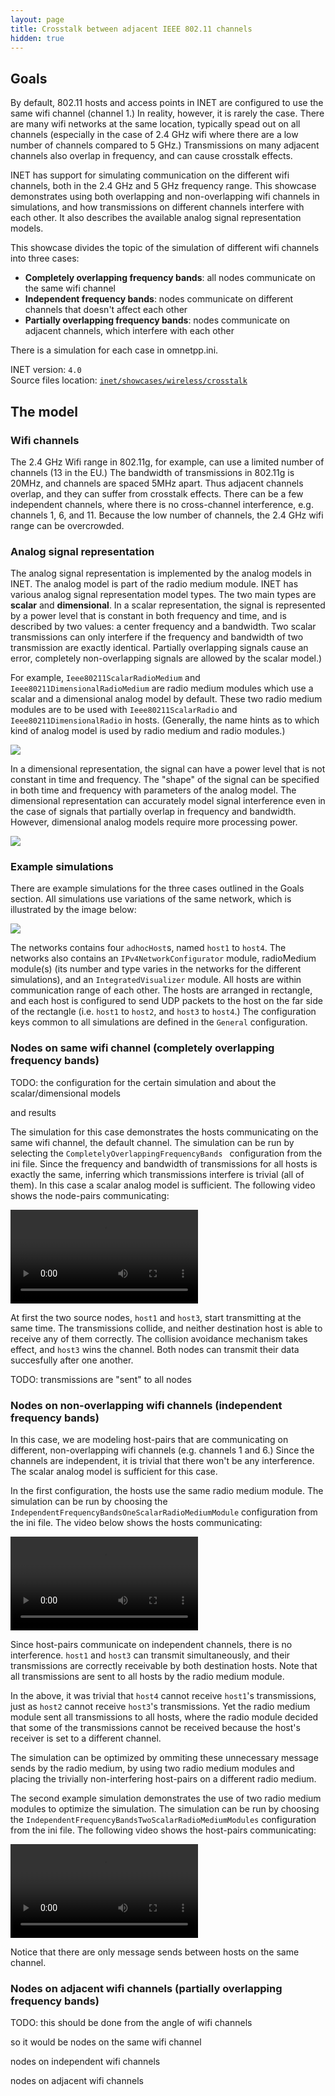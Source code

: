 ```yaml
---
layout: page
title: Crosstalk between adjacent IEEE 802.11 channels
hidden: true
---
```


## Goals

By default, 802.11 hosts and access points in INET are configured to use the same wifi channel (channel 1.) In reality, however, it is rarely the case. There are many wifi networks at the same location, typically spead out on all channels (especially in the case of 2.4 GHz wifi where there are a low number of channels compared to 5 GHz.) Transmissions on many adjacent channels also overlap in frequency, and can cause crosstalk effects.

INET has support for simulating communication on the different wifi channels, both in the 2.4 GHz and 5 GHz frequency range. This showcase demonstrates using both overlapping and non-overlapping wifi channels in simulations, and how transmissions on different channels interfere with each other. It also describes the available analog signal representation models.

This showcase divides the topic of the simulation of different wifi channels into three cases:

- **Completely overlapping frequency bands**: all nodes communicate on the same wifi channel
- **Independent frequency bands**: nodes communicate on different channels that doesn't affect each other
- **Partially overlapping frequency bands**: nodes communicate on adjacent channels, which interfere with each other

There is a simulation for each case in omnetpp.ini.

INET version: `4.0`<br>
Source files location: <a href="https://github.com/inet-framework/inet-showcases/tree/master/wireless/crosstalk" target="_blank">`inet/showcases/wireless/crosstalk`</a>

## The model

### Wifi channels

<!--
draft:

2.4 ghz wifi has 11 channels, some bandwidth data, and every 4th channel is independent in
frequency, the others overlap. The same thing looks like how in 5 GHz.

2.4GHz: 22MHz channel bandwidth, 3 non-overlapping channels in US (1,6,11, only 12 channels available), 4 non-overlapping channels in EU (1,5,9,13, 13 channels available, and there is a slight side-lobe overlap.)

5GHz: 20MHz or 40MHz channel bandwidth, many non-overlapping channels.
-->

The 2.4 GHz Wifi range in 802.11g, for example, can use a limited number of channels (13 in the EU.) The bandwidth of transmissions in 802.11g is 20MHz, and channels are spaced 5MHz apart. Thus adjacent channels overlap, and they can suffer from crosstalk effects. There can be a few independent channels, where there is no cross-channel interference, e.g. channels 1, 6, and 11.
Because the low number of channels, the 2.4 GHz wifi range can be overcrowded.





### Analog signal representation

<!--
There are two analog signal representation models in INET. when using scalar, the frequency
bands either completely overlap, or not at all. The dimensional is more detailed, and it can
simulate partially overlapping channels.
-->

The analog signal representation is implemented by the analog models in INET.
The analog model is part of the radio medium module.
INET has various analog signal representation model types. The two main types are **scalar** and **dimensional**. In a scalar representation, the signal is represented by a power level that is constant in both frequency and time, and is described by two values: a center frequency and a bandwidth. Two scalar transmissions can only interfere if the frequency and bandwidth of two transmission are exactly identical. Partially overlapping signals cause an error, completely non-overlapping signals are allowed by the scalar model.)

For example, `Ieee80211ScalarRadioMedium` and `Ieee80211DimensionalRadioMedium` are radio medium modules which use a scalar and a dimensional analog model by default. These two radio medium modules are to be used with `Ieee80211ScalarRadio` and `Ieee80211DimensionalRadio` in hosts.
(Generally, the name hints as to which kind of analog model is used by radio medium and radio modules.) <!--In most 802.11 simulation, scalar representation is adequate. TODO: is this needed?-->

<img class="screen" src="scalar.png">

In a dimensional representation, the signal can have a power level that is not constant in time and frequency. The "shape" of the signal can be specified in both time and frequency with parameters of the analog model. The dimensional representation can accurately model signal interference even in the case of signals that partially overlap in frequency and bandwidth. However, dimensional analog models require more processing power.

<img class="screen" src="dimensional.png">

### Example simulations

There are example simulations for the three cases outlined in the Goals section. All simulations use variations of the same network, which is illustrated by the image below:

<img class="screen" src="basenetwork.png">

The networks contains four `adhocHost`s, named `host1` to `host4`. The networks also contains an `IPv4NetworkConfigurator` module, radioMedium module(s) (its number and type varies in the networks for the different simulations), and an `IntegratedVisualizer` module. All hosts are within communication range of each other. The hosts are arranged in rectangle, and each host is configured to send UDP packets to the host on the far side of the rectangle (i.e. `host1` to `host2`, and `host3` to `host4`.) The configuration keys common to all simulations are defined in the `General` configuration.

### Nodes on same wifi channel (completely overlapping frequency bands)

TODO: the configuration for the certain simulation and about the scalar/dimensional models

and results

The simulation for this case demonstrates the hosts communicating on the same wifi channel, the default channel. The simulation can be run by selecting the `CompletelyOverlappingFrequencyBands ` configuration from the ini file. Since the frequency and bandwidth of transmissions for all hosts is exactly the same, inferring which transmissions interfere is trivial (all of them). In this case a scalar analog model is sufficient. The following video shows the node-pairs communicating:

<video autoplay loop controls src="overlapping1.mp4" onclick="this.paused ? this.play() : this.pause();"></video>
<!--internal video recording, animation speed none, playback speed 0.59, zoom 1.69, display message name and message class off, run until #141-->

At first the two source nodes, `host1` and `host3`, start transmitting at the same time. The transmissions collide, and neither destination host is able to receive any of them correctly.
The collision avoidance mechanism takes effect, and `host3` wins the channel. Both nodes can transmit their data succesfully after one another.

TODO: transmissions are "sent" to all nodes

### Nodes on non-overlapping wifi channels (independent frequency bands)

In this case, we are modeling host-pairs that are communicating on different, non-overlapping wifi channels (e.g. channels 1 and 6.)
Since the channels are independent, it is trivial that there won't be any interference.
The scalar analog model is sufficient for this case.

<!--
This case is demonstrated by two example simulations. In the first one, the hosts are using one scalar radio medium, and in the second one each pair of hosts is on a different radio medium.
-->

In the first configuration, the hosts use the same radio medium module. The simulation can be run by choosing the `IndependentFrequencyBandsOneScalarRadioMediumModule` configuration from the ini file. The video below shows the hosts communicating:

<video autoplay loop controls src="independent2.mp4" onclick="this.paused ? this.play() : this.pause();"></video>
<!--internal video recoding, animation speed none, playback speed 0.59, zoom 1.69, display message name and message class off, run until #159-->

Since host-pairs communicate on independent channels, there is no interference. `host1` and `host3` can transmit simultaneously, and their transmissions are correctly receivable by both destination hosts. Note that all transmissions are sent to all hosts by the radio medium module.

In the above, it was trivial that `host4` cannot receive `host1`'s transmissions, just as `host2` cannot receive `host3`'s transmissions. Yet the radio medium module sent all transmissions to all hosts, where the radio module decided that some of the transmissions cannot be received because the host's receiver is set to a different channel.

The simulation can be optimized by ommiting these unnecessary message sends by the radio medium, by using two radio medium modules and placing the trivially non-interfering host-pairs on a different radio medium.

The second example simulation demonstrates the use of two radio medium modules to optimize the simulation. The simulation can be run by choosing the `IndependentFrequencyBandsTwoScalarRadioMediumModules` configuration from the ini file. The following video shows the host-pairs communicating:

<video autoplay loop controls src="independent_2radiomediums1.mp4" onclick="this.paused ? this.play() : this.pause();"></video>
<!--internal video recording, animation speed none, playback speed 0.59, zoom 1.69, display message name and message class off, run until #129-->

Notice that there are only message sends between hosts on the same channel.

### Nodes on adjacent wifi channels (partially overlapping frequency bands)

TODO: this should be done from the angle of wifi channels

so it would be nodes on the same wifi channel

nodes on independent wifi channels

nodes on adjacent wifi channels

